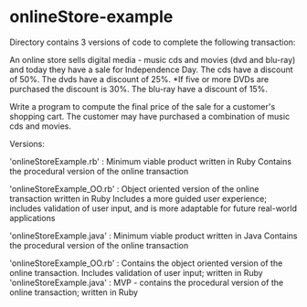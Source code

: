 # onlineStore-example

Directory contains 3 versions of code to complete the following transaction:  

  An online store sells digital media - music cds and movies (dvd and blu-ray) and today they have a sale for Independence Day. 
    The cds have a discount of 50%. 
    The dvds have a discount of 25%. *If five or more DVDs are purchased the discount is 30%. 
    The blu-ray have a discount of 15%. 

  Write a program to compute the final price of the sale for a customer's shopping cart. 
    The customer may have purchased a combination of music cds and movies.

Versions:

  'onlineStoreExample.rb' : 
    Minimum viable product written in Ruby
    Contains the procedural version of the online transaction
    
  'onlineStoreExample_OO.rb' : 
    Object oriented version of the online transaction written in Ruby
    Includes a more guided user experience; includes validation of user input, and is more adaptable for future real-world applications
    
  'onlineStoreExample.java' : 
    Minimum viable product written in Java
    Contains the procedural version of the online transaction
    
  'onlineStoreExample_OO.rb' : Contains the object oriented version of the online transaction.  Includes validation of user input; written in Ruby
  'onlineStoreExample.java' : MVP - contains the procedural version of the online transaction; written in Ruby
